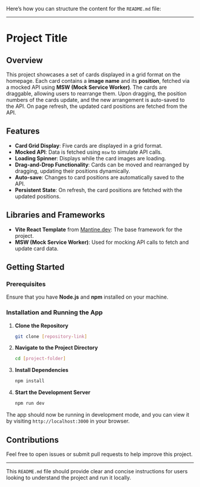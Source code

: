Here’s how you can structure the content for the `README.md` file:

---

# Project Title

## Overview

This project showcases a set of cards displayed in a grid format on the homepage. Each card contains a **image** **name** and its **position**, fetched via a mocked API using **MSW (Mock Service Worker)**. The cards are draggable, allowing users to rearrange them. Upon dragging, the position numbers of the cards update, and the new arrangement is auto-saved to the API. On page refresh, the updated card positions are fetched from the API.

## Features
- **Card Grid Display**: Five cards are displayed in a grid format.
- **Mocked API**: Data is fetched using `msw` to simulate API calls.
- **Loading Spinner**: Displays while the card images are loading.
- **Drag-and-Drop Functionality**: Cards can be moved and rearranged by dragging, updating their positions dynamically.
- **Auto-save**: Changes to card positions are automatically saved to the API.
- **Persistent State**: On refresh, the card positions are fetched with the updated positions.

## Libraries and Frameworks
- **Vite React Template** from [Mantine.dev](https://mantine.dev/): The base framework for the project.
- **MSW (Mock Service Worker)**: Used for mocking API calls to fetch and update card data.

## Getting Started

### Prerequisites
Ensure that you have **Node.js** and **npm** installed on your machine.

### Installation and Running the App

1. **Clone the Repository**
   ```bash
   git clone [repository-link]
   ```
2. **Navigate to the Project Directory**
   ```bash
   cd [project-folder]
   ```
3. **Install Dependencies**
   ```bash
   npm install
   ```
4. **Start the Development Server**
   ```bash
   npm run dev
   ```

The app should now be running in development mode, and you can view it by visiting `http://localhost:3000` in your browser.

## Contributions
Feel free to open issues or submit pull requests to help improve this project.

---

This `README.md` file should provide clear and concise instructions for users looking to understand the project and run it locally.
